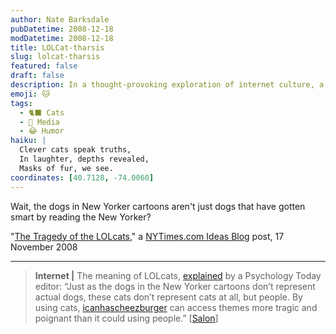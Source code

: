 ```yaml
---
author: Nate Barksdale
pubDatetime: 2008-12-18
modDatetime: 2008-12-18
title: LOLCat-tharsis
slug: lolcat-tharsis
featured: false
draft: false
description: In a thought-provoking exploration of internet culture, a Psychology Today editor draws an intriguing parallel between LOLcats and the clever dogs in New Yorker cartoons.
emoji: 🐱
tags:
  - 🐈‍⬛ Cats
  - 📰 Media
  - 😂 Humor
haiku: |
  Clever cats speak truths,  
  In laughter, depths revealed,  
  Masks of fur, we see.
coordinates: [40.7128, -74.0060]
---
```


Wait, the dogs in New Yorker cartoons aren't just dogs that have gotten smart by reading the New Yorker?

"[The Tragedy of the LOLcats](http://ideas.blogs.nytimes.com/2008/11/17/the-tragedy-of-the-lolcats/)," a [NYTimes.com Ideas Blog](http://ideas.blogs.nytimes.com/2008/11/17/the-tragedy-of-the-lolcats/) post, 17 November 2008

---

> **Internet |** The meaning of LOLcats, [explained](http://www.salon.com/mwt/feature/2008/11/15/pathos_lolcats/index.html) by a Psychology Today editor: “Just as the dogs in the New Yorker cartoons don’t represent actual dogs, these cats don’t represent cats at all, but people. By using cats, [icanhascheezburger](http://icanhascheezburger.com/) can access themes more tragic and poignant than it could using people.” [[Salon](http://www.salon.com/mwt/feature/2008/11/15/pathos_lolcats/index.html)]
